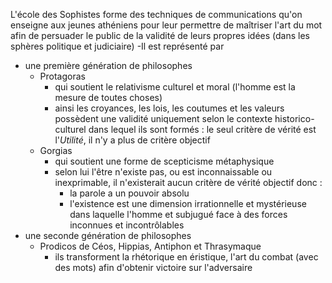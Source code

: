 L'école des Sophistes forme des techniques de communications qu'on enseigne aux jeunes athéniens pour leur permettre de maîtriser l'art du mot afin de persuader le public de la validité de leurs propres idées (dans les sphères politique et judiciaire)
-Il est représenté par
  - une première génération de philosophes
    - Protagoras
      - qui soutient le relativisme culturel et moral (l'homme est la mesure de toutes choses)
      - ainsi les croyances, les lois, les coutumes et les valeurs possèdent une validité uniquement selon le contexte historico-culturel dans lequel ils sont formés : le seul critère de vérité est l'*Utilité*, il n'y a plus de critère objectif
    - Gorgias
      - qui soutient une forme de scepticisme métaphysique
      - selon lui l'être n'existe pas, ou est inconnaissable ou inexprimable, il n'existerait aucun critère de vérité objectif donc :
        - la parole a un pouvoir absolu
        - l'existence est une dimension irrationnelle et mystérieuse dans laquelle l'homme et subjugué face à des forces inconnues et incontrôlables 
  - une seconde génération de philosophes
    - Prodicos de Céos, Hippias, Antiphon et Thrasymaque
      - ils transforment la rhétorique en éristique, l'art du combat (avec des mots) afin d'obtenir victoire sur l'adversaire  
